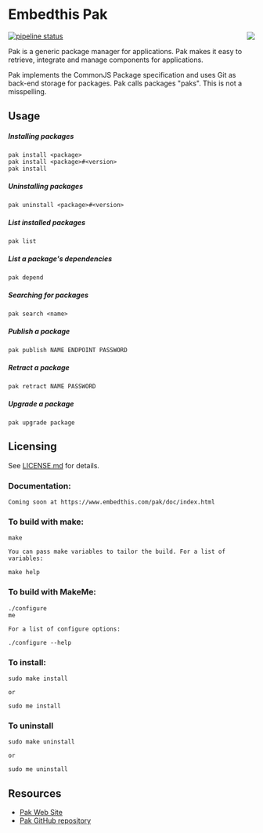 # Embedthis Pak

[![pipeline status](https://gitlab.com/embedthis/pak/badges/master/pipeline.svg)](https://gitlab.com/embedthis/pak/commits/master)
<img align="right" src="https://www.embedthis.com/images/pak-icon-128.png">

Pak is a generic package manager for applications. 
Pak makes it easy to retrieve, integrate and manage components for applications. 

Pak implements the CommonJS Package specification and uses Git as back-end storage for packages. 
Pak calls packages "paks". This is not a misspelling.

## Usage

##### Installing packages

    pak install <package>
    pak install <package>#<version>
    pak install

##### Uninstalling packages

    pak uninstall <package>#<version>

##### List installed  packages

    pak list

##### List a package's dependencies

    pak depend 

##### Searching for packages

    pak search <name>

##### Publish a package

    pak publish NAME ENDPOINT PASSWORD

##### Retract a package

    pak retract NAME PASSWORD

##### Upgrade a package

    pak upgrade package

Licensing
---
See [LICENSE.md](https://github.com/embedthis/pak/blob/master/LICENSE.md) for details.

### Documentation:

    Coming soon at https://www.embedthis.com/pak/doc/index.html

### To build with make:

    make

    You can pass make variables to tailor the build. For a list of variables:

    make help

### To build with MakeMe:

    ./configure
    me

    For a list of configure options:

    ./configure --help

### To install:

    sudo make install

    or

    sudo me install

### To uninstall

    sudo make uninstall

    or

    sudo me uninstall

Resources
---
  - [Pak Web Site](https://www.embedthis.com/pak/)
  - [Pak GitHub repository](https://github.com/embedthis/pak)
